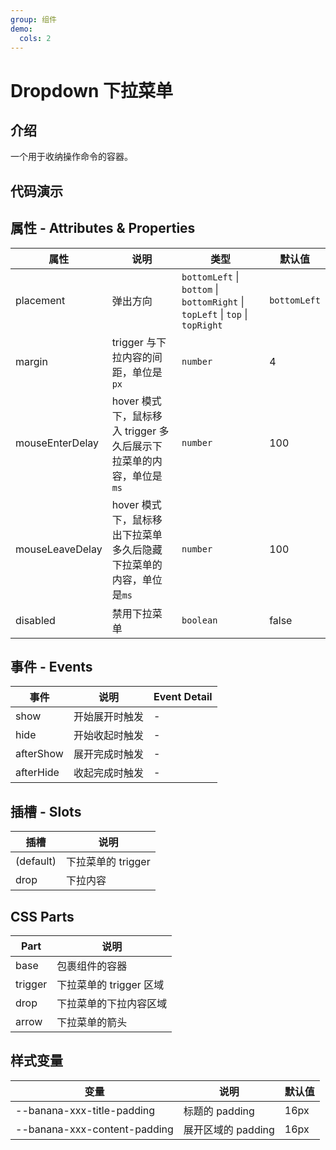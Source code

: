 ```yaml
---
group: 组件
demo:
  cols: 2
---
```


# Dropdown 下拉菜单

## 介绍

一个用于收纳操作命令的容器。

## 代码演示

<code src="./demos/BasicUsage.tsx"></code>
<code src="./demos/Placement.tsx"></code>
<code src="./demos/Disabled.tsx"></code>
<code src="./demos/Arrow.tsx"></code>

## 属性 - Attributes & Properties

| 属性            | 说明                                                                | 类型                                                                          | 默认值       |
| --------------- | ------------------------------------------------------------------- | ----------------------------------------------------------------------------- | ------------ |
| placement       | 弹出方向                                                            | `bottomLeft` \| `bottom` \| `bottomRight` \| `topLeft` \| `top` \| `topRight` | `bottomLeft` |
| margin          | trigger 与下拉内容的间距，单位是`px`                                | `number`                                                                      | 4            |
| mouseEnterDelay | hover 模式下，鼠标移入 trigger 多久后展示下拉菜单的内容，单位是`ms` | `number`                                                                      | 100          |
| mouseLeaveDelay | hover 模式下，鼠标移出下拉菜单多久后隐藏下拉菜单的内容，单位是`ms`  | `number`                                                                      | 100          |
| disabled        | 禁用下拉菜单                                                        | `boolean`                                                                     | false        |

## 事件 - Events

| 事件      | 说明           | Event Detail |
| --------- | -------------- | ------------ |
| show      | 开始展开时触发 | -            |
| hide      | 开始收起时触发 | -            |
| afterShow | 展开完成时触发 | -            |
| afterHide | 收起完成时触发 | -            |

## 插槽 - Slots

| 插槽      | 说明               |
| --------- | ------------------ |
| (default) | 下拉菜单的 trigger |
| drop      | 下拉内容           |

## CSS Parts

| Part    | 说明                    |
| ------- | ----------------------- |
| base    | 包裹组件的容器          |
| trigger | 下拉菜单的 trigger 区域 |
| drop    | 下拉菜单的下拉内容区域  |
| arrow   | 下拉菜单的箭头          |

## 样式变量

| 变量                         | 说明               | 默认值 |
| ---------------------------- | ------------------ | ------ |
| --banana-xxx-title-padding   | 标题的 padding     | 16px   |
| --banana-xxx-content-padding | 展开区域的 padding | 16px   |
